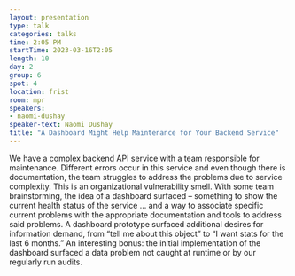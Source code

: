 ```yaml
---
layout: presentation
type: talk
categories: talks
time: 2:05 PM
startTime: 2023-03-16T2:05
length: 10
day: 2
group: 6
spot: 4
location: frist
room: mpr
speakers:
- naomi-dushay
speaker-text: Naomi Dushay
title: "A Dashboard Might Help Maintenance for Your Backend Service"
---
```

We have a complex backend API service with a team responsible for maintenance.  Different errors occur in this service and even though there is documentation, the team struggles to address the problems due to service complexity.  This is an organizational vulnerability smell.  With some team brainstorming, the idea of a dashboard surfaced – something to show the current health status of the service … and a way to associate specific current problems with the appropriate documentation and tools to address said problems.  A dashboard prototype surfaced additional desires for information demand, from “tell me about this object” to “I want stats for the last 6 months.”  An interesting bonus:  the initial implementation of the dashboard surfaced a data problem not caught at runtime or by our regularly run audits.
